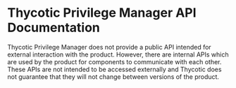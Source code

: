 [title]: # (Privilege Manager API)
[tags]: # (API,internal)
[priority]: # (50000)
# Thycotic Privilege Manager API Documentation

Thycotic Privilege Manager does not provide a public API intended for external interaction with the product. However, there are internal APIs which are used by the product for components to communicate with each other.  These APIs are not intended to be accessed externally and Thycotic does not guarantee that they will not change between versions of the product.
